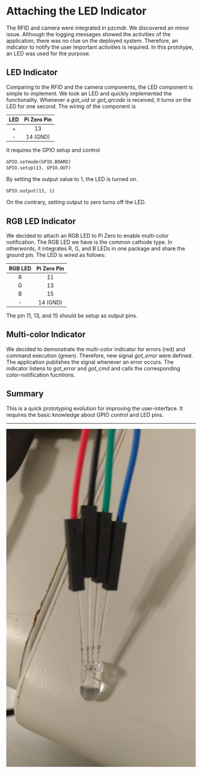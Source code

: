 Attaching the LED Indicator
===========================

The RFID and camera were integrated in pzcmdr.
We discovered an minor issue.
Although the logging messages showed the activities of the application, there was no clue on the deployed system.
Therefore, an indicator to notify the user important activities is required.
In this prototype, an LED was used for the purpose.

LED Indicator
-------------

Comparing to the RFID and the camera components, the LED component is simple to implement.
We took an LED and quickly implemented the functionality.
Whenever a *got_uid* or *got_qrcode* is received, it turns on the LED for one second.
The wiring of the component is

 LED | Pi Zero Pin
:---:|:----------:
 \+  | 13
 \-  | 14 (GND)

It requires the GPIO setup and control

    GPIO.setmode(GPIO.BOARD)
    GPIO.setup(13, GPIO.OUT)

By setting the output value to 1, the LED is turned on.
    
    GPIO.output(13, 1)

On the contrary, setting output to zero turns off the LED.


RGB LED Indicator
-----------------

We decided to attach an RGB LED to Pi Zero to enable multi-color notification.
The RGB LED we have is the common cathode type.
In otherwords, it integrates R, G, and B LEDs in one package and share the ground pin.
The LED is wired as follows:

 RGB LED | Pi Zero Pin
 :------:|:----------:
  R      | 11
  G      | 13
  B      | 15
  \-      | 14 (GND)

The pin 11, 13, and 15 should be setup as output pins.

Multi-color Indicator
---------------------

We decided to demonstrate the multi-color indicator for errors (red) and command execution (green).
Therefore, new signal *got_error* were defined. 
The application publishes the signal whenever an error occurs.
The indicator listens to *got_error* and *got_cmd* and calls the corresponding color-notification fucntions.


Summary
-------

This is a quick prototyping evolution for improving the user-interface.
It requires the basic knowledge about GPIO control and LED pins.

----

![RGB LED](images/rgb_led.jpg)


